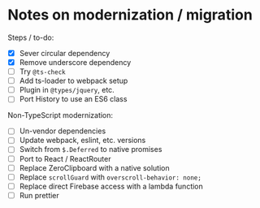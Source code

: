 # Notes on modernization / migration

Steps / to-do:

- [x] Sever circular dependency
- [x] Remove underscore dependency
- [ ] Try `@ts-check`
- [ ] Add ts-loader to webpack setup
- [ ] Plugin in `@types/jquery`, etc.
- [ ] Port History to use an ES6 class

Non-TypeScript modernization:

- [ ] Un-vendor dependencies
- [ ] Update webpack, eslint, etc. versions
- [ ] Switch from `$.Deferred` to native promises
- [ ] Port to React / ReactRouter
- [ ] Replace ZeroClipboard with a native solution
- [ ] Replace `scrollGuard` with `overscroll-behavior: none;`
- [ ] Replace direct Firebase access with a lambda function
- [ ] Run prettier
